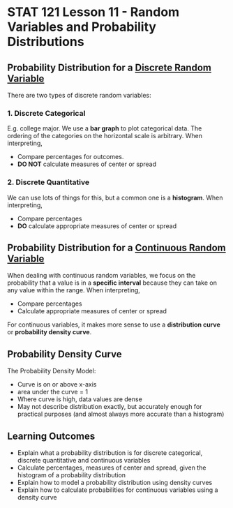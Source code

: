 # STAT 121 Lesson 11 - Random Variables and Probability Distributions
## Probability Distribution for a <u>Discrete Random Variable</u>
There are two types of discrete random variables:
### 1. Discrete Categorical
E.g. college major. We use a **bar graph** to plot categorical data. The ordering of the categories on the horizontal scale is arbitrary. When interpreting,
* Compare percentages for outcomes.
* **DO NOT** calculate measures of center or spread

### 2. Discrete Quantitative
We can use lots of things for this, but a common one is a **histogram**. When interpreting,
* Compare percentages
* **DO** calculate appropriate measures of center or spread

## Probability Distribution for a <u>Continuous Random Variable</u>
When dealing with continuous random variables, we focus on the probability that a value is in a **specific interval** because they can take on any value within the range. When interpreting,
* Compare percentages
* Calculate appropriate measures of center or spread

For continuous variables, it makes more sense to use a **distribution curve** or **probability density curve**.

## Probability Density Curve
The Probability Density Model:
* Curve is on or above x-axis
* area under the curve = 1
* Where curve is high, data values are dense
* May not describe distribution exactly, but accurately enough for practical purposes (and almost always more accurate than a histogram)


## Learning Outcomes
* Explain what a probability distribution is for discrete categorical, discrete quantitative and continuous variables
* Calculate percentages, measures of center and spread, given the histogram of a probability distribution
* Explain how to model a probability distribution using density curves
* Explain how to calculate probabilities for continuous variables using a density curve
